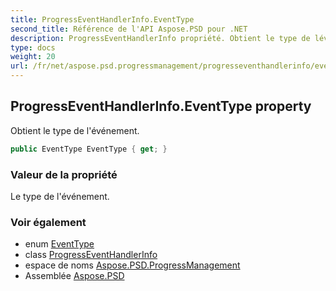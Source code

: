 ```yaml
---
title: ProgressEventHandlerInfo.EventType
second_title: Référence de l'API Aspose.PSD pour .NET
description: ProgressEventHandlerInfo propriété. Obtient le type de lévénement.
type: docs
weight: 20
url: /fr/net/aspose.psd.progressmanagement/progresseventhandlerinfo/eventtype/
---
```

## ProgressEventHandlerInfo.EventType property

Obtient le type de l'événement.

```csharp
public EventType EventType { get; }
```

### Valeur de la propriété

Le type de l'événement.

### Voir également

* enum [EventType](../../eventtype/)
* class [ProgressEventHandlerInfo](../)
* espace de noms [Aspose.PSD.ProgressManagement](../../progresseventhandlerinfo/)
* Assemblée [Aspose.PSD](../../../)


